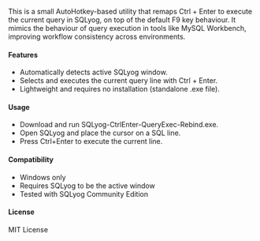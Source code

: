 This is a small AutoHotkey-based utility that remaps Ctrl + Enter to execute the current query in SQLyog, on top of the default F9 key behaviour. It mimics the behaviour of query execution in tools like MySQL Workbench, improving workflow consistency across environments.

#### Features
- Automatically detects active SQLyog window.
- Selects and executes the current query line with Ctrl + Enter.
- Lightweight and requires no installation (standalone .exe file).

#### Usage
- Download and run SQLyog-CtrlEnter-QueryExec-Rebind.exe.
- Open SQLyog and place the cursor on a SQL line.
- Press Ctrl+Enter to execute the current line.

#### Compatibility
- Windows only
- Requires SQLyog to be the active window
- Tested with SQLyog Community Edition

#### License
MIT License

